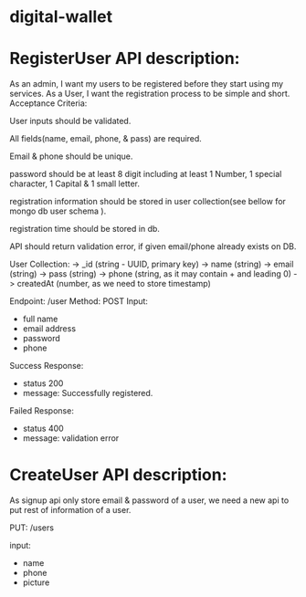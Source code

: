 # digital-wallet

# RegisterUser API description:

As an admin, I want my users to be registered before they start using my services.
As a User, I want the registration process to be simple and short.
Acceptance Criteria:

User inputs should be validated.

All fields(name, email, phone, & pass) are required.

Email & phone should be unique.

password should be at least 8 digit including at least 1 Number, 1 special character, 1 Capital & 1 small letter.

registration information should be stored in user collection(see bellow for mongo db user schema ).

registration time should be stored in db.

API should return validation error, if given email/phone already exists on DB.

User Collection:
-> _id (string - UUID, primary key)
-> name (string)
-> email (string)
-> pass (string)
-> phone (string, as it may contain + and leading 0)
-> createdAt (number, as we need to store timestamp)

Endpoint: /user
Method: POST
Input:
- full name
- email address
- password
- phone

Success Response:
- status 200
- message: Successfully registered.

Failed Response:
- status 400
- message: validation error


# CreateUser API description:

As signup api only store email & password of a user,
we need a new api to put rest of information of a user.

PUT: /users

input:
- name
- phone
- picture
